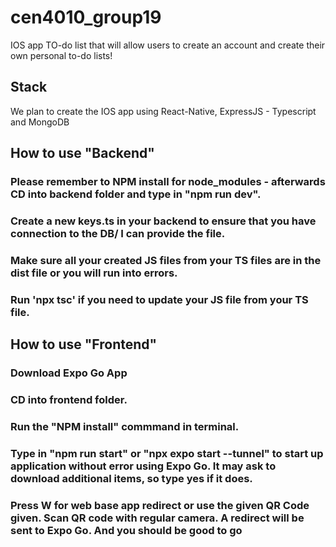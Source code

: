 # cen4010_group19

IOS app TO-do list that will allow users to create an account and create their own personal to-do lists!

## Stack

We plan to create the IOS app using React-Native, ExpressJS - Typescript and MongoDB

## How to use "Backend"

### Please remember to NPM install for node_modules - afterwards CD into backend folder and type in "npm run dev".

### Create a new keys.ts in your backend to ensure that you have connection to the DB/ I can provide the file.

### Make sure all your created JS files from your TS files are in the dist file or you will run into errors.

### Run 'npx tsc' if you need to update your JS file from your TS file.

## How to use "Frontend"

### Download Expo Go App 

### CD into frontend folder.

### Run the "NPM install" commmand in terminal.

### Type in "npm run start" or "npx expo start --tunnel"   to start up application without error using Expo Go. It may ask to download additional items, so type yes if it does. 

### Press W for web base app redirect or use the given QR Code given. Scan QR code with regular camera. A redirect will be sent to Expo Go. And you should be good to go